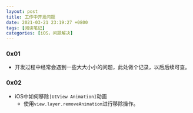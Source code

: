 ```yaml
---
layout: post
title: 工作中开发问题
date: 2021-03-21 23:19:27 +0800
tags: [阅读笔记]
categories: [iOS，问题解决]
---
```



### 0x01
+ 开发过程中经常会遇到一些大大小小的问题，此处做个记录，以后后续可查。

### 0x02

+ iOS中如何移除`[UIView Animation]`动画
    + 使用`view.layer.removeAnimation`进行移除操作。
